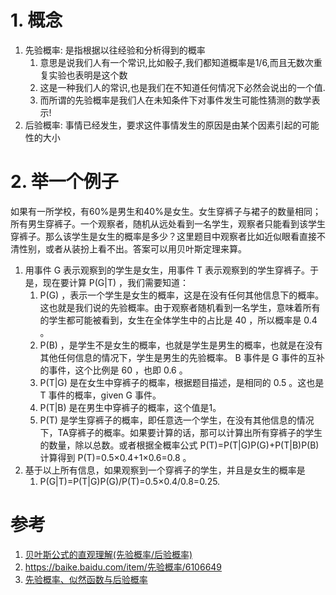 
# 1. 概念

1. 先验概率: 是指根据以往经验和分析得到的概率
    1. 意思是说我们人有一个常识,比如骰子,我们都知道概率是1/6,而且无数次重复实验也表明是这个数
    2. 这是一种我们人的常识,也是我们在不知道任何情况下必然会说出的一个值.
    3. 而所谓的先验概率是我们人在未知条件下对事件发生可能性猜测的数学表示!
2. 后验概率: 事情已经发生，要求这件事情发生的原因是由某个因素引起的可能性的大小

# 2. 举一个例子

如果有一所学校，有60%是男生和40%是女生。女生穿裤子与裙子的数量相同；所有男生穿裤子。一个观察者，随机从远处看到一名学生，观察者只能看到该学生穿裤子。那么该学生是女生的概率是多少？这里题目中观察者比如近似眼看直接不清性别，或者从装扮上看不出。答案可以用贝叶斯定理来算。

1. 用事件 G 表示观察到的学生是女生，用事件 T 表示观察到的学生穿裤子。于是，现在要计算 P(G|T) ，我们需要知道：
    1. P(G) ，表示一个学生是女生的概率，这是在没有任何其他信息下的概率。这也就是我们说的先验概率。由于观察者随机看到一名学生，意味着所有的学生都可能被看到，女生在全体学生中的占比是 40 ，所以概率是 0.4 。
    2. P(B) ，是学生不是女生的概率，也就是学生是男生的概率，也就是在没有其他任何信息的情况下，学生是男生的先验概率。 B 事件是 G 事件的互补的事件，这个比例是 60 ，也即 0.6 。
    3. P(T|G) 是在女生中穿裤子的概率，根据题目描述，是相同的 0.5 。这也是 T 事件的概率，given G 事件。
    4. P(T|B) 是在男生中穿裤子的概率，这个值是1。
    5. P(T) 是学生穿裤子的概率，即任意选一个学生，在没有其他信息的情况下，TA穿裤子的概率。如果要计算的话，那可以计算出所有穿裤子的学生的数量，除以总数。或者根据全概率公式 P(T)=P(T|G)P(G)+P(T|B)P(B) 计算得到 P(T)=0.5×0.4+1×0.6=0.8 。
2. 基于以上所有信息，如果观察到一个穿裤子的学生，并且是女生的概率是
    1. P(G|T)=P(T|G)P(G)/P(T)=0.5×0.4/0.8=0.25.

# 参考

1. [贝叶斯公式的直观理解(先验概率/后验概率)](https://www.cnblogs.com/yemanxiaozu/p/7680761.html)
2. https://baike.baidu.com/item/先验概率/6106649
3. [先验概率、似然函数与后验概率](https://www.cnblogs.com/wjgaas/p/4523779.html)